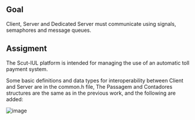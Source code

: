 ## Goal

Client, Server and Dedicated Server must communicate using signals, semaphores and message queues.

## Assigment

The Scut-IUL platform is intended for managing the use of an automatic toll payment system.

Some basic definitions and data types for interoperability between Client and Server are in the common.h file,
The Passagem and Contadores structures are the same as in the previous work, and the following are added:

![image](https://user-images.githubusercontent.com/91686183/170801814-fd9cfe26-13ae-4d54-bc7a-bafb3ef4032e.png)
